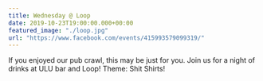 ```yaml
---
title: Wednesday @ Loop
date: 2019-10-23T19:00:00.000+00:00
featured_image: "./loop.jpg"
url: "https://www.facebook.com/events/415993579099319/"
---
```


If you enjoyed our pub crawl, this may be just for you. Join us for a night of drinks at ULU bar and Loop! Theme: Shit Shirts!